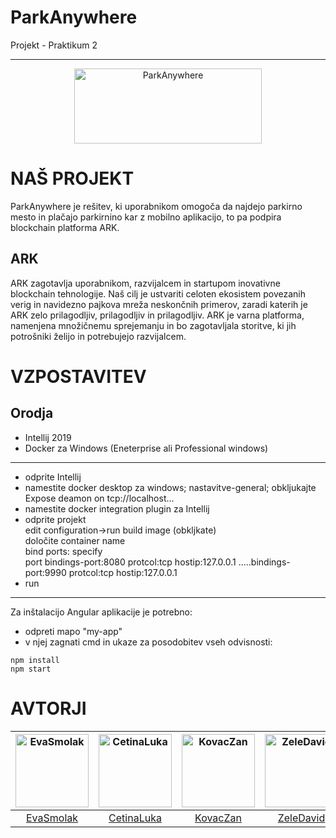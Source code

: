 # ParkAnywhere
Projekt - Praktikum 2
<hr>

<p align="center"><img src="https://ark.io/images/media-kit/ark-side.png" alt="ParkAnywhere" title="ParkAnywhere" width="300px" height="120px"/></p>

# NAŠ PROJEKT
ParkAnywhere je rešitev, ki uporabnikom omogoča da najdejo parkirno mesto in plačajo parkirnino kar z mobilno aplikacijo, to pa podpira blockchain platforma ARK.

## ARK
ARK zagotavlja uporabnikom, razvijalcem in startupom inovativne blockchain tehnologije. Naš cilj je ustvariti celoten ekosistem povezanih verig in navidezno pajkova mreža neskončnih primerov, zaradi katerih je ARK zelo prilagodljiv, prilagodljiv in prilagodljiv. ARK je varna platforma, namenjena množičnemu sprejemanju in bo zagotavljala storitve, ki jih potrošniki želijo in potrebujejo razvijalcem.


# VZPOSTAVITEV 

## Orodja
- Intellij 2019
- Docker za Windows (Eneterprise ali Professional windows)
<hr>  

- odprite Intellij
- namestite docker desktop za windows; nastavitve-general; obkljukajte Expose deamon on tcp://localhost...
- namestite docker integration plugin za Intellij
- odprite projekt <br>
edit configuration->run build image (obkljkate) <br>
določite container name <br>
bind ports: specify <br>
port bindings-port:8080 protcol:tcp hostip:127.0.0.1 .....bindings-port:9990 protcol:tcp hostip:127.0.0.1 
- run

<hr>

Za inštalacijo Angular aplikacije je potrebno:
- odpreti mapo "my-app"
- v njej zagnati cmd in ukaze za posodobitev vseh odvisnosti: 
```
npm install
npm start
```


# AVTORJI
[<img alt="EvaSmolak" src="https://avatars0.githubusercontent.com/u/33725038?s=400&v=4" width="117">](https://github.com/EvaSmolak) |[<img alt="CetinaLuka" src="https://avatars3.githubusercontent.com/u/33715779?s=400&u=4752d8027850c8f376c54dd977df726c1d24c58a&v=4" width="117">](https://github.com/CetinaLuka) |[<img alt="KovacZan" src="https://avatars1.githubusercontent.com/u/39158639?s=400&v=4" width="117">](https://github.com/KovacZan) |[<img alt="ZeleDavid" src="https://avatars3.githubusercontent.com/u/33752926?s=400&v=4" width="117">](https://github.com/ZeleDavid) |
:---: |:---: |:---: |:---: |
[EvaSmolak](https://github.com/EvaSmolak) |[CetinaLuka](https://github.com/CetinaLuka) |[KovacZan](https://github.com/KovacZan) |[ZeleDavid](https://github.com/ZeleDavid) |
